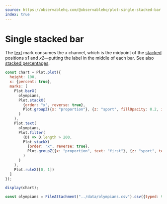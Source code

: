 ```yaml
---
source: https://observablehq.com/@observablehq/plot-single-stacked-bar
index: true
---
```


# Single stacked bar

The [text](https://observablehq.com/plot/marks/text) mark consumes the _x_ channel, which is the midpoint of the [stacked](https://observablehq.com/plot/transforms/stack) positions _x1_ and _x2_—putting the label in the middle of each bar. See also [stacked percentages](./stacked-percentages).

```js echo
const chart = Plot.plot({
  height: 100,
  x: {percent: true},
  marks: [
    Plot.barX(
      olympians,
      Plot.stackX(
        {order: "x", reverse: true},
        Plot.groupZ({x: "proportion"}, {z: "sport", fillOpacity: 0.2, inset: 0.5})
      )
    ),
    Plot.text(
      olympians,
      Plot.filter(
        (D) => D.length > 200,
        Plot.stackX(
          {order: "x", reverse: true},
          Plot.groupZ({x: "proportion", text: "first"}, {z: "sport", text: "sport", rotate: 90})
        )
      )
    ),
    Plot.ruleX([0, 1])
  ]
});

display(chart);
```

```js echo
const olympians = FileAttachment("../data/olympians.csv").csv({typed: true});
```

